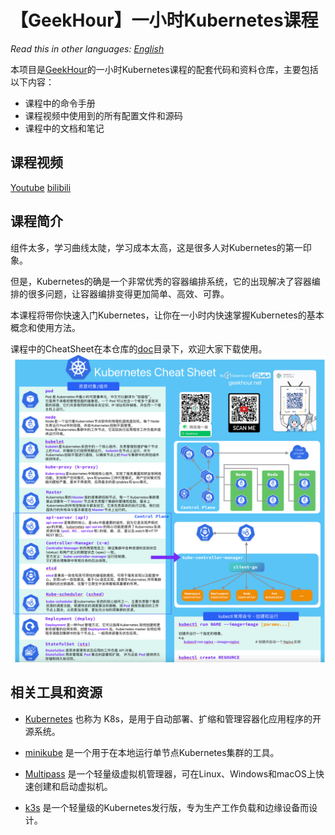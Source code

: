 # 【GeekHour】一小时Kubernetes课程

_Read this in other languages:_
[_English_](README.en-US.md)


本项目是[GeekHour](https://geekhour.net)的一小时Kubernetes课程的配套代码和资料仓库，主要包括以下内容：

- 课程中的命令手册
- 课程视频中使用到的所有配置文件和源码
- 课程中的文档和笔记

## 课程视频
[Youtube]()
[bilibili]()


## 课程简介

组件太多，学习曲线太陡，学习成本太高，这是很多人对Kubernetes的第一印象。

但是，Kubernetes的确是一个非常优秀的容器编排系统，它的出现解决了容器编排的很多问题，让容器编排变得更加简单、高效、可靠。

本课程将带你快速入门Kubernetes，让你在一小时内快速掌握Kubernetes的基本概念和使用方法。

课程中的CheatSheet在本仓库的[doc](doc)目录下，欢迎大家下载使用。
![Kubernetes-Cheat-Sheet](./images/Kubernetes-Cheat-Sheat.png)

## 相关工具和资源

* [Kubernetes](https://kubernetes.io/)  也称为 K8s，是用于自动部署、扩缩和管理容器化应用程序的开源系统。

* [minikube](https://minikube.sigs.k8s.io/) 是一个用于在本地运行单节点Kubernetes集群的工具。

* [Multipass](https://multipass.run/) 是一个轻量级虚拟机管理器，可在Linux、Windows和macOS上快速创建和启动虚拟机。

* [k3s](https://k3s.io/) 是一个轻量级的Kubernetes发行版，专为生产工作负载和边缘设备而设计。


